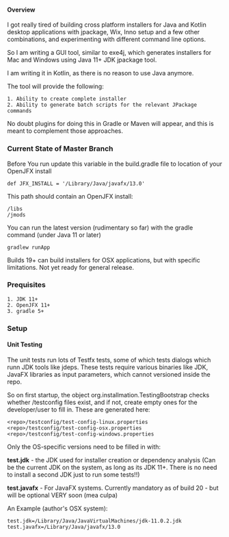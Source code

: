 #### Overview

I got really tired of building cross platform installers for Java and Kotlin desktop applications with jpackage, Wix, Inno setup
and a few other combinations, and experimenting with different command line options.

So I am writing a GUI tool, similar to exe4j, which generates installers for Mac and Windows using Java 11+ JDK jpackage tool.

I am writing it in Kotlin, as there is no reason to use Java anymore.

The tool will provide the following:
    
    1. Ability to create complete installer
    2. Ability to generate batch scripts for the relevant JPackage commands
    
No doubt plugins for doing this in Gradle or Maven will appear, and this is meant 
to complement those approaches.

### Current State of Master Branch ###

Before You run update this variable in the build.gradle file to location of your OpenJFX install

    def JFX_INSTALL = '/Library/Java/javafx/13.0'


This path should contain an OpenJFX install:

    /libs
    /jmods


You can run the latest version (rudimentary so far) with the gradle command (under Java 11 or later)
 
    gradlew runApp

Builds 19+ can build installers for OSX applications, but with specific limitations. 
Not yet ready for general release.

### Prequisites

    1. JDK 11+
    2. OpenJFX 11+
    3. gradle 5+


### Setup

#### Unit Testing
The unit tests run lots of Testfx tests, some of which tests dialogs which runn JDK tools like jdeps. These tests require various binaries
like JDK, JavaFX libraries as input parameters, which cannot versioned inside the repo. 

So on first startup, the object org.installmation.TestingBootstrap checks whether /testconfig files exist, and if not, create empty ones for the 
developer/user to fill in. These are generated here: 
 
    <repo>/testconfig/test-config-linux.properties
    <repo>/testconfig/test-config-osx.properties
    <repo>/testconfig/test-config-windows.properties
    
Only the OS-specific versions need to be filled in with:

**test.jdk** - the JDK used for installer creation or dependency analysis (Can be the current JDK on the system, as long as its JDK 11+. 
There is no need to install a second JDK just to run some tests!!)

**test.javafx** - For JavaFX systems. Currently mandatory as of build 20 - but will be optional VERY soon (mea culpa)

An Example (author's OSX system):

    test.jdk=/Library/Java/JavaVirtualMachines/jdk-11.0.2.jdk
    test.javafx=/Library/Java/javafx/13.0
